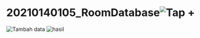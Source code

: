 # 20210140105_RoomDatabase![Tap +](https://github.com/Brillian7/20210140105_RoomDatabase/assets/114916199/9b11f4fd-f799-48b8-a34b-a7275b151bd2)
![Tambah data](https://github.com/Brillian7/20210140105_RoomDatabase/assets/114916199/211a48ca-8170-471b-87ab-5aa6ebb453a7)
![hasil](https://github.com/Brillian7/20210140105_RoomDatabase/assets/114916199/4847dcaa-ce56-4fac-a065-99875f4f13c5)

